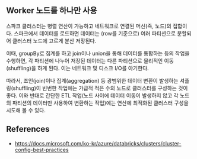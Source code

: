 
## Worker 노드를 하나만 사용

스파크 클러스터는 병렬 연산이 가능하고 네트워크로 연결된 머신(즉, 노드)의 집합이다. 스파크에서 데이터를 로드하면 데이터는 (row를 기준으로) 여러 파티션으로 분할되어 클러스터 노드에 고르게 분산 저장된다.

이때, groupBy로 집계를 하고 join이나 union을 통해 데이터를 통합하는 등의 작업을 수행하면, 각 파티션에 나누어 저장된 데이터는 다른 파티션으로 물리적인 이동(shuffling)을 하게 된다. 이는 네트워크 및 디스크 I/O를 야기한다.

따라서, 조인(join)이나 집계(aggregation) 등 광범위한 데이터 변환이 발생하는 셔플링(shuffling)이 빈번한 작업에는 가급적 적은 수의 노드로 클러스터를 구성하는 것이 좋다. 이와 반대로 간단한 ETL 작업(노드 사이에 데이터 이동이 발생하지 않고 각 노드의 파티션의 데이터만 사용하여 변환하는 작업)에는 연산에 최적화된 클러스터 구성을 시도해 볼 수 있다.


## References

- https://docs.microsoft.com/ko-kr/azure/databricks/clusters/cluster-config-best-practices